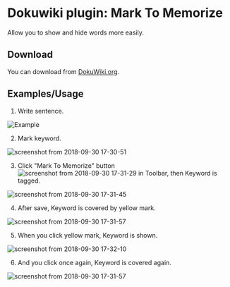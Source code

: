 # Dokuwiki plugin: Mark To Memorize
Allow you to show and hide words more easily.

## Download
You can download from [DokuWiki.org](https://www.dokuwiki.org/plugin:mark2memorize).

## Examples/Usage

1. Write sentence.

![Example](https://user-images.githubusercontent.com/6657751/46255353-f4912b00-c4d6-11e8-8ae2-01f9acaf3bb7.png)

2. Mark keyword.

![screenshot from 2018-09-30 17-30-51](https://user-images.githubusercontent.com/6657751/46255396-5f426680-c4d7-11e8-9a06-66c2bb5b776d.png)

3. Click "Mark To Memorize" button ![screenshot from 2018-09-30 17-31-29](https://user-images.githubusercontent.com/6657751/46255397-5fdafd00-c4d7-11e8-802a-2dde582e8148.png) in Toolbar, then Keyword is tagged.

![screenshot from 2018-09-30 17-31-45](https://user-images.githubusercontent.com/6657751/46255398-5fdafd00-c4d7-11e8-8c36-c7890289b722.png)

4. After save, Keyword is covered by yellow mark. 

![screenshot from 2018-09-30 17-31-57](https://user-images.githubusercontent.com/6657751/46255399-5fdafd00-c4d7-11e8-9b40-0219021bba0b.png)

5. When you click yellow mark, Keyword is shown. 

![screenshot from 2018-09-30 17-32-10](https://user-images.githubusercontent.com/6657751/46255400-5fdafd00-c4d7-11e8-8823-559de9bc45bf.png)

6. And you click once again, Keyword is covered again. 

![screenshot from 2018-09-30 17-31-57](https://user-images.githubusercontent.com/6657751/46255399-5fdafd00-c4d7-11e8-9b40-0219021bba0b.png)

